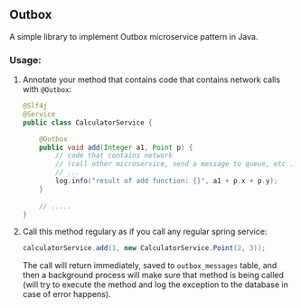 ## Outbox

A simple library to implement Outbox microservice pattern in Java.

### Usage:

1. Annotate your method that contains code that contains network calls with `@Outbox`:
    ```java
    @Slf4j
    @Service
    public class CalculatorService {
    
        @Outbox
        public void add(Integer a1, Point p) {
            // code that contains network 
            // (call other microservice, send a message to queue, etc ...)
            // ...
            log.info("result of add function: {}", a1 + p.x + p.y);
        }
        
        // .....
    }
    ```
2. Call this method regulary as if you call any regular spring service:
    ```java 
    calculatorService.add(1, new CalculatorService.Point(2, 3));
    ```
   The call will return immediately, saved to `outbox_messages` table, and then a background process will make sure
   that method is being called (will try to execute the method and log the exception to the database in case of error
   happens).